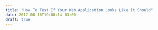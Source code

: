 ```yaml
---
title: "How To Test If Your Web Application Looks Like It Should"
date: 2017-08-16T19:00:14-03:00
draft: true
---
```


